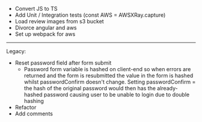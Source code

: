 - Convert JS to TS
- Add Unit / Integration tests (const AWS = AWSXRay.capture)
- Load review images from s3 bucket
- Divorce angular and aws
- Set up webpack for aws

---

Legacy:

- Reset password field after form submit
  - Password form variable is hashed on client-end so when errors are returned and the form is resubmitted the value in the form is hashed whilst passwordConfirm doesn't change. Setting passwordConfirm = the hash of the original password would then has the already-hashed password causing user to be unable to login due to double hashing
- Refactor
- Add comments
